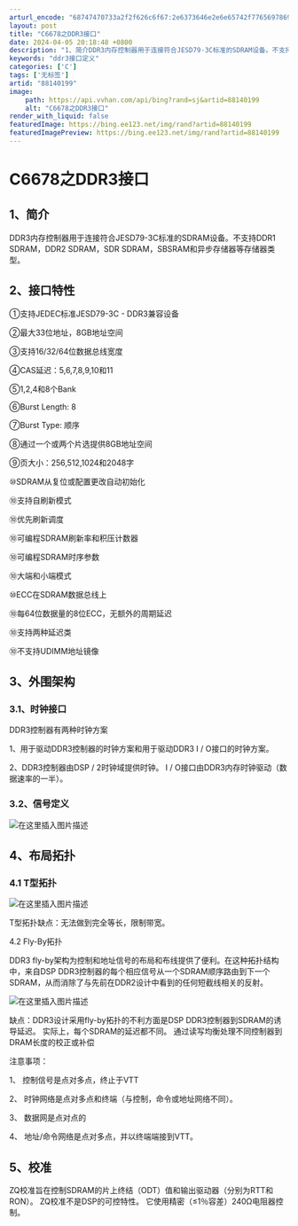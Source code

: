```yaml
---
arturl_encode: "68747470733a2f2f626c6f67:2e6373646e2e6e65742f77656978696e5f3432353634373735:2f61727469636c652f64657461696c732f3838313430313939"
layout: post
title: "C6678之DDR3接口"
date: 2024-04-05 20:18:48 +0800
description: "1、简介DDR3内存控制器用于连接符合JESD79-3C标准的SDRAM设备。不支持DDR1 SDR"
keywords: "ddr3接口定义"
categories: ['C']
tags: ['无标签']
artid: "88140199"
image:
    path: https://api.vvhan.com/api/bing?rand=sj&artid=88140199
    alt: "C6678之DDR3接口"
render_with_liquid: false
featuredImage: https://bing.ee123.net/img/rand?artid=88140199
featuredImagePreview: https://bing.ee123.net/img/rand?artid=88140199
---
```


# C6678之DDR3接口

## 1、简介

DDR3内存控制器用于连接符合JESD79-3C标准的SDRAM设备。不支持DDR1 SDRAM，DDR2 SDRAM，SDR SDRAM，SBSRAM和异步存储器等存储器类型。

## 2、接口特性

①支持JEDEC标准JESD79-3C - DDR3兼容设备
  
②最大33位地址，8GB地址空间
  
③支持16/32/64位数据总线宽度
  
④CAS延迟：5,6,7,8,9,10和11
  
⑤1,2,4和8个Bank
  
⑥Burst Length: 8
  
⑦Burst Type: 顺序
  
⑧通过一个或两个片选提供8GB地址空间
  
⑨页大小：256,512,1024和2048字
  
⑩SDRAM从复位或配置更改自动初始化
  
⑩支持自刷新模式
  
⑩优先刷新调度
  
⑩可编程SDRAM刷新率和积压计数器
  
⑩可编程SDRAM时序参数
  
⑩大端和小端模式
  
⑩ECC在SDRAM数据总线上
  
⑩每64位数据量的8位ECC，无额外的周期延迟
  
⑩支持两种延迟类
  
⑩不支持UDIMM地址镜像

## 3、外围架构

### 3.1、时钟接口

DDR3控制器有两种时钟方案
  
1、用于驱动DDR3控制器的时钟方案和用于驱动DDR3 I / O接口的时钟方案。
  
2、DDR3控制器由DSP / 2时钟域提供时钟。 I / O接口由DDR3内存时钟驱动（数据速率的一半）。

### 3.2、信号定义

![在这里插入图片描述](https://i-blog.csdnimg.cn/blog_migrate/70efeb1210837600cfe226135839891c.png)

## 4、布局拓扑

### 4.1 T型拓扑

![在这里插入图片描述](https://i-blog.csdnimg.cn/blog_migrate/e1fbcac59eb651c0a023672ddfbd2438.png)
  
T型拓扑缺点：无法做到完全等长，限制带宽。
  
4.2 Fly-By拓扑
  
DDR3 fly-by架构为控制和地址信号的布局和布线提供了便利。在这种拓扑结构中，来自DSP DDR3控制器的每个相应信号从一个SDRAM顺序路由到下一个SDRAM，从而消除了与先前在DDR2设计中看到的任何短截线相关的反射。
  
![在这里插入图片描述](https://i-blog.csdnimg.cn/blog_migrate/078dbd3181bffa2c80a23abc609dbc2e.png)
  
缺点：DDR3设计采用fly-by拓扑的不利方面是DSP DDR3控制器到SDRAM的诱导延迟。 实际上，每个SDRAM的延迟都不同。 通过读写均衡处理不同控制器到DRAM长度的校正或补偿
  
注意事项：
  
1、 控制信号是点对多点，终止于VTT
  
2、 时钟网络是点对多点和终端（与控制，命令或地址网络不同）。
  
3、 数据网是点对点的
  
4、 地址/命令网络是点对多点，并以终端端接到VTT。

## 5、校准

ZQ校准旨在控制SDRAM的片上终结（ODT）值和输出驱动器（分别为RTT和RON）。 ZQ校准不是DSP的可控特性。 它使用精密（≤1％容差）240Ω电阻器控制。
